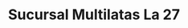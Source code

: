---
title: "Sucursal Multilatas La 27"
url: /barrios-unidos/sucursal-multilatas-la-27/
shop: piezas de automóviles
---